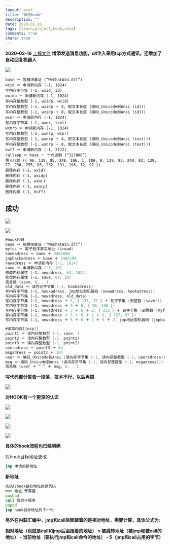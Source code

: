 ```yaml
---
layout: post
title: "微信hook"
description: ""
date: 2020-02-16
tags: [learn,project,hook,note]
comments: true
share: true
---
```


**2020-02-16**
[工程文件](https://files.cnblogs.com/files/2020snow/vxhook.zip)
**增添发送消息功能，dll注入采用tcp方式通讯，还增加了自动回复机器人**

![](https://gitee.com/hkslover/blog_img/raw/master/2020/%E5%BE%AE%E4%BF%A1%E6%88%AA%E5%9B%BE_20200215230620.png)

```
base ＝ 取模块基址 (“WeChatWin.dll”)
wxid ＝ 申请新内存 (-1, 1024)
写内存字节集 (-1, wxid, id)
wxidp ＝ 申请新内存 (-1, 1024)
写内存整数型 (-1, wxidp, wxid)
写内存整数型 (-1, wxidp ＋ 4, 取文本长度 (编码_Unicode到Ansi (id)))
写内存整数型 (-1, wxidp ＋ 8, 取文本长度 (编码_Unicode到Ansi (id)))
wxnr ＝ 申请新内存 (-1, 1024)
写内存字节集 (-1, wxnr, text)
wxnrp ＝ 申请新内存 (-1, 1024)
写内存整数型 (-1, wxnrp, wxnr)
写内存整数型 (-1, wxnrp ＋ 4, 取文本长度 (编码_Unicode到Ansi (text)))
写内存整数型 (-1, wxnrp ＋ 8, 取文本长度 (编码_Unicode到Ansi (text)))
buff ＝ 申请新内存 (-1, 2172)
callapp ＝ base ＋ 十六进制 (“327B00”)
置入代码 ({ 96, 139, 85, 248, 106, 1, 106, 0, 139, 93, 240, 83, 139, 77, 236, 255, 85, 232, 131, 196, 12, 97 })
删除内存 (-1, wxid)
删除内存 (-1, wxidp)
删除内存 (-1, wxnr)
删除内存 (-1, wxnrp)
删除内存 (-1, buff)
```



## 成功

![](https://gitee.com/hkslover/blog_img/raw/master/2020/success.png)

![](https://gitee.com/hkslover/blog_img/raw/master/2020/QQ%E6%88%AA%E5%9B%BE20200207225039.png)

```asm
#hook代码
base ＝ 取模块基址 (“WeChatWin.dll”)
myfuc ＝ 取子程序真实地址 (&read)
hookadress ＝ base ＋ 3484099
jmpbackadress ＝ base ＋ 3484104
newadress ＝ 申请新内存 (-1, 1024)
save ＝ 申请新内存 (-1, 10)
修改内存属性 (-1, newadress, 64, 1024)
修改内存属性 (-1, save, 64, 10)
信息框 (save, 0, , )
old_data ＝ 读内存字节集 (-1, hookadress)
写内存字节集 (-1, hookadress, jmp地址取机器码 (newadress, hookadress))
写内存字节集 (-1, newadress, old_data)
写内存字节集 (-1, newadress ＋ 5, { 137, 37 } ＋ 到字节集 (到整数 (save)))
写内存字节集 (-1, newadress ＋ 5 ＋ 6, { 96, 156 })
写内存字节集 (-1, newadress ＋ 5 ＋ 6 ＋ 2, { 232 } ＋ 到字节集 (到整数 (myfuc － (newadress ＋ 5 ＋ 6 ＋ 2 ＋ 5))))
写内存字节集 (-1, newadress ＋ 5 ＋ 6 ＋ 2 ＋ 5, { 157, 97 })
写内存字节集 (-1, newadress ＋ 5 ＋ 6 ＋ 2 ＋ 5 ＋ 2, jmp地址取机器码 (jmpbackadress, newadress ＋ 5 ＋ 6 ＋ 2 ＋ 5 ＋ 2))
```

```asm
#读取内存[[esp]]
point1 ＝ 读内存整数型 (-1, save, )
point2 ＝ 读内存整数型 (-1, point1)
point3 ＝ 读内存整数型 (-1, point2)
useradress ＝ point3 ＋ 64
msgadress ＝ point3 ＋ 104
user ＝ 编码_Unicode到Ansi (读内存字节集 (-1, 读内存整数型 (-1, useradress)))
msg ＝ 编码_Unicode到Ansi (读内存字节集 (-1, 读内存整数型 (-1, msgadress)))
信息框 (user ＋ “:” ＋ msg, 0, , )
```

**写代码部分暂告一段落，技术不行，以后再搞**

![](https://gitee.com/hkslover/blog_img/raw/master/2020/QQ%E6%88%AA%E5%9B%BE20200203123146.png)

**对HOOK有一个更深的认识**

![](https://gitee.com/hkslover/blog_img/raw/master/2020/QQ%E6%88%AA%E5%9B%BE20200202170652.png)

![](https://gitee.com/hkslover/blog_img/raw/master/2020/QQ%E6%88%AA%E5%9B%BE20200202170730.png)

![](https://gitee.com/hkslover/blog_img/raw/master/2020/QQ%E6%88%AA%E5%9B%BE20200202191417.png)

![](https://gitee.com/hkslover/blog_img/raw/master/2020/IMG_20200202_193734.jpg)

**具体的hook流程也已经明确**

对hook目标地址更改

```asm
jmp 申请的新地址
```

**新地址**
```asm
先执行hook目标地址的原代码
mov 地址,寄存器
pushad
call 我的子程序
popad
jmp hook目标地址的下一句
```

**另外在内联汇编中，jmp和call后面跟着的是相对地址，需要计算，具体公式为:**

**相对地址（也就是call和jmp后面跟着的地址） = 被跳转地址（被jmp和被call的地址） - 当前地址（要执行jmp和call命令的地址） - 5（jmp和call占用的字节）**
